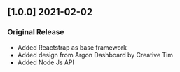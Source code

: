 ## [1.0.0] 2021-02-02
### Original Release
- Added Reactstrap as base framework
- Added design from Argon Dashboard by Creative Tim
- Added Node Js API
